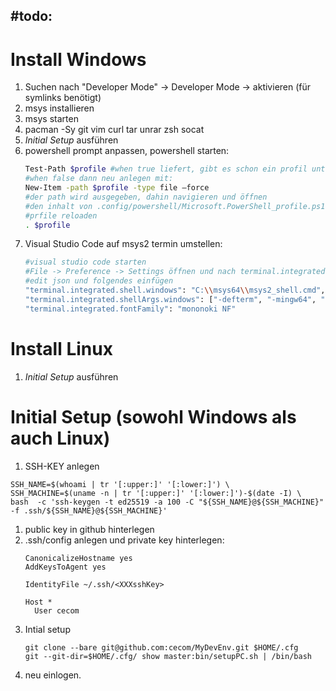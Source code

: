 #todo:
  -

# Install Windows

1. Suchen nach "Developer Mode" -> Developer Mode -> aktivieren  (für symlinks benötigt)
1. msys installieren
1. msys starten
1. pacman -Sy git vim curl tar unrar zsh socat
1. *Initial Setup* ausführen
1. powershell prompt anpassen, powershell starten:
   ```sh
   Test-Path $profile #when true liefert, gibt es schon ein profil unter: ...\Eigene Dateien\WindowsPowerShell
   #when false dann neu anlegen mit:
   New-Item -path $profile -type file –force
   #der path wird ausgegeben, dahin navigieren und öffnen
   #den inhalt von .config/powershell/Microsoft.PowerShell_profile.ps1 reinkopieren
   #prfile reloaden
   . $profile
   ```
1. Visual Studio Code auf msys2 termin umstellen:
   ```sh
   #visual studio code starten
   #File -> Preference -> Settings öffnen und nach terminal.integrated.shell.windows suchen
   #edit json und folgendes einfügen
   "terminal.integrated.shell.windows": "C:\\msys64\\msys2_shell.cmd",
   "terminal.integrated.shellArgs.windows": ["-defterm", "-mingw64", "-no-start", "-here"]
   "terminal.integrated.fontFamily": "mononoki NF"
   ```

# Install Linux
1. *Initial Setup* ausführen

# Initial Setup (sowohl Windows als auch Linux)
1. SSH-KEY anlegen 
```
SSH_NAME=$(whoami | tr '[:upper:]' '[:lower:]') \
SSH_MACHINE=$(uname -n | tr '[:upper:]' '[:lower:]')-$(date -I) \
bash  -c 'ssh-keygen -t ed25519 -a 100 -C "${SSH_NAME}@${SSH_MACHINE}" -f .ssh/${SSH_NAME}@${SSH_MACHINE}'
```
1. public key in github hinterlegen
1. .ssh/config anlegen und private key hinterlegen:
   ```
   CanonicalizeHostname yes
   AddKeysToAgent yes

   IdentityFile ~/.ssh/<XXXsshKey>

   Host *
     User cecom
   ```
1. Intial setup
   ```
   git clone --bare git@github.com:cecom/MyDevEnv.git $HOME/.cfg
   git --git-dir=$HOME/.cfg/ show master:bin/setupPC.sh | /bin/bash
   ```
1. neu einlogen.

